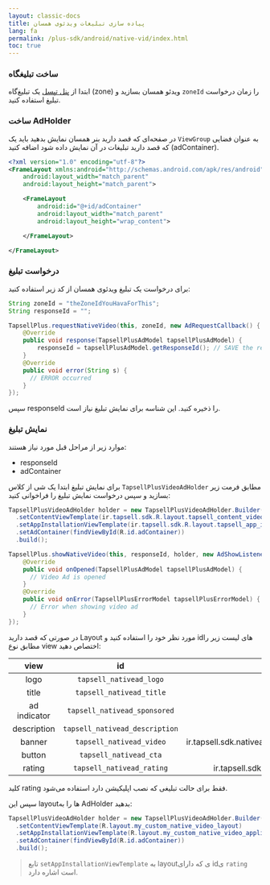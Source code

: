 ```yaml
---
layout: classic-docs
title: پیاده سازی تبلیغات ویدئوی همسان
lang: fa
permalink: /plus-sdk/android/native-vid/index.html
toc: true
---
```


### ساخت تبلیغگاه
ابتدا از [پنل تپسل](https://dashboard.tapsell.ir/) یک تبلیغ‌گاه (zone) ویدئو همسان بسازید و `zoneId` را زمان درخواست تبلیغ استفاده کنید.

### ساخت AdHolder
در صفحه‌ای که قصد دارید بنر همسان نمایش بدهید باید یک `ViewGroup` به عنوان فضایی که قصد دارید تبلیغات در آن نمایش داده شود اضافه کنید (adContainer).

```xml
<?xml version="1.0" encoding="utf-8"?>
<FrameLayout xmlns:android="http://schemas.android.com/apk/res/android"
    android:layout_width="match_parent"
    android:layout_height="match_parent">

    <FrameLayout
        android:id="@+id/adContainer"
        android:layout_width="match_parent"
        android:layout_height="wrap_content">

    </FrameLayout>

</FrameLayout>
```

### درخواست تبلیغ

برای درخواست یک تبلیغ ویدئوی همسان از کد زیر استفاده کنید:

```java
String zoneId = "theZoneIdYouHavaForThis";
String responseId = "";

TapsellPlus.requestNativeVideo(this, zoneId, new AdRequestCallback() {
    @Override
    public void response(TapsellPlusAdModel tapsellPlusAdModel) {
        responseId = tapsellPlusAdModel.getResponseId(); // SAVE the responseID
    }
    @Override
    public void error(String s) {
      // ERROR occurred
    }
});
```

سپس responseId را ذخیره کنید. این شناسه برای نمایش تبلیغ نیاز است.

### نمایش تبلیغ

موارد زیر از مراحل قبل مورد نیاز هستند:  
- responseId
- adContainer

برای نمایش تبلیغ ابتدا یک شی از کلاس `TapsellPlusVideoAdHolder` مطابق فرمت زیر بسازید و سپس درخواست نمایش تبلیغ را فراخوانی کنید:

```java
TapsellPlusVideoAdHolder holder = new TapsellPlusVideoAdHolder.Builder()
  .setContentViewTemplate(ir.tapsell.sdk.R.layout.tapsell_content_video_ad_template)
  .setAppInstallationViewTemplate(ir.tapsell.sdk.R.layout.tapsell_app_installation_video_ad_template)
  .setAdContainer(findViewById(R.id.adContainer))
  .build();

TapsellPlus.showNativeVideo(this, responseId, holder, new AdShowListener() {
    @Override
    public void onOpened(TapsellPlusAdModel tapsellPlusAdModel) {
      // Video Ad is opened
    }
    @Override
    public void onError(TapsellPlusErrorModel tapsellPlusErrorModel) {
      // Error when showing video ad
    }
});
```

در صورتی که قصد دارید Layout مورد نظر خود را استفاده کنید و idهای لیست زیر را مطابق نوع view اختصاص دهید:

|       view       |              id              | type  |
|:------------:|:----------------------------:|:-:|
|     logo     |     `tapsell_nativead_logo`    | `ImageView`  |
|     title    |    `tapsell_nativead_title`    | `TextView`  |
| ad indicator |  `tapsell_nativead_sponsored`  | `View`  |
|  description | `tapsell_nativead_description` | `TextView`  |
|    banner    |    `tapsell_nativead_video`   | ir.tapsell.sdk.nativeads.views.videoplayer.VideoContainer  |
|    button    |     `tapsell_nativead_cta`     | `TextView`  |
| rating |  `tapsell_nativead_rating`  | ir.tapsell.sdk.nativeads.views.RateStarView  |

کلید rating فقط برای حالت تبلیغی که نصب اپلیکیشن دارد استفاده می‌شود.

سپس این layoutها را به AdHolder بدهید:

```java
TapsellPlusVideoAdHolder holder = new TapsellPlusVideoAdHolder.Builder()
  .setContentViewTemplate(R.layout.my_custom_native_video_layout)
  .setAppInstallationViewTemplate(R.layout.my_custom_native_video_application_layout)
  .setAdContainer(findViewById(R.id.adContainer))
  .build();
```

> تابع `setAppInstallationViewTemplate` به layoutی که دارای idی `rating` است اشاره دارد.
